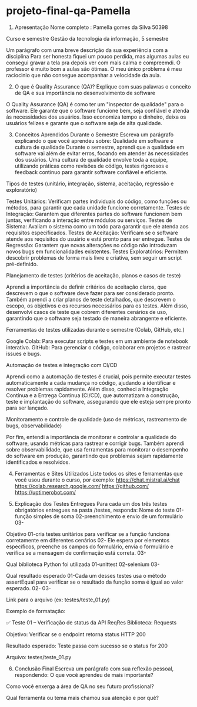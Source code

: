 # projeto-final-qa-Pamella

1. Apresentação
Nome completo : Pamella gomes da Silva 50398


Curso e semestre
Gestão da tecnologia da informação, 5 semestre

Um parágrafo com uma breve descrição da sua experiência com a disciplina
Para ser honesta fiquei um pouco perdida, mas algumas aulas eu consegui gravar a tela pra depois ver com mais calma e compreemdi. O professor é muito bom a aulas são ótimas. O meu único problema é meu raciocinio que não consegue acompanhar a velocidade da aula. 



2. O que é Quality Assurance (QA)?
Explique com suas palavras o conceito de QA e sua importância no desenvolvimento de software

O Quality Assurance (QA) é como ter um "inspector de qualidade" para o software. Ele garante que o software funcione bem, seja confiável e atenda às necessidades dos usuários. Isso economiza tempo e dinheiro, deixa os usuários felizes e garante que o software seja de alta qualidade.


3. Conceitos Aprendidos Durante o Semestre
Escreva um parágrafo explicando o que você aprendeu sobre:
Qualidade em software e cultura de qualidade
Durante o semestre, aprendi que a qualidade em software vai além de evitar erros, focando em atender às necessidades dos usuários. Uma cultura de qualidade envolve toda a equipe, utilizando práticas como revisões de código, testes rigorosos e feedback contínuo para garantir software confiável e eficiente.

Tipos de testes (unitário, integração, sistema, aceitação, regressão e exploratório)

Testes Unitários: Verificam partes individuais do código, como funções ou métodos, para garantir que cada unidade funcione corretamente.
Testes de Integração: Garantem que diferentes partes do software funcionem bem juntas, verificando a interação entre módulos ou serviços.
Testes de Sistema: Avaliam o sistema como um todo para garantir que ele atenda aos requisitos especificados.
Testes de Aceitação: Verificam se o software atende aos requisitos do usuário e está pronto para ser entregue.
Testes de Regressão: Garantem que novas alterações no código não introduzam novos bugs em funcionalidades existentes.
Testes Exploratórios: Permitem descobrir problemas de forma mais livre e criativa, sem seguir um script pré-definido.

Planejamento de testes (critérios de aceitação, planos e casos de teste)

Aprendi a importância de definir critérios de aceitação claros, que descrevem o que o software deve fazer para ser considerado pronto. Também aprendi a criar planos de teste detalhados, que descrevem o escopo, os objetivos e os recursos necessários para os testes. Além disso, desenvolvi casos de teste que cobrem diferentes cenários de uso, garantindo que o software seja testado de maneira abrangente e eficiente.

Ferramentas de testes utilizadas durante o semestre (Colab, GitHub, etc.)

Google Colab: Para executar scripts e testes em um ambiente de notebook interativo.
GitHub: Para gerenciar o código, colaborar em projetos e rastrear issues e bugs.

Automação de testes e integração com CI/CD

Aprendi como a automação de testes é crucial, pois permite executar testes automaticamente a cada mudança no código, ajudando a identificar e resolver problemas rapidamente. Além disso, conheci a Integração Contínua e a Entrega Contínua (CI/CD), que automatizam a construção, teste e implantação do software, assegurando que ele esteja sempre pronto para ser lançado.

Monitoramento e controle de qualidade (uso de métricas, rastreamento de bugs, observabilidade)

Por fim, entendi a importância de monitorar e controlar a qualidade do software, usando métricas para rastrear e corrigir bugs. Também aprendi sobre observabilidade, que usa ferramentas para monitorar o desempenho do software em produção, garantindo que problemas sejam rapidamente identificados e resolvidos.

4. Ferramentas e Sites Utilizados
Liste todos os sites e ferramentas que você usou durante o curso, por exemplo:
https://chat.mistral.ai/chat
https://colab.research.google.com/ 
https://github.com/
https://uptimerobot.com/


5. Explicação dos Testes Entregues
Para cada um dos três testes obrigatórios entregues na pasta /testes, responda:
Nome do teste
01-função simples de soma
02-preenchimento e envio de um formulário
03-

Objetivo
01-cria testes unitários para verificar se a função funciona corretamente em diferentes cenários
02- Ele espera por elementos específicos, preenche os campos do formulário, envia o formulário e verifica se a mensagem de confirmação está correta.
03-   

Qual biblioteca Python foi utilizada
01-unittest
02-selenium
03-

Qual resultado esperado
01-Cada um desses testes usa o método assertEqual para verificar se o resultado da função soma é igual ao valor esperado.
02-
03-

Link para o arquivo (ex: testes/teste_01.py)


Exemplo de formatação:

✅ Teste 01 – Verificação de status da API ReqRes
Biblioteca: Requests


Objetivo: Verificar se o endpoint retorna status HTTP 200


Resultado esperado: Teste passa com sucesso se o status for 200


Arquivo: testes/teste_01.py



6. Conclusão Final
Escreva um parágrafo com sua reflexão pessoal, respondendo:
O que você aprendeu de mais importante?


Como você enxerga a área de QA no seu futuro profissional?


Qual ferramenta ou tema mais chamou sua atenção e por quê?
